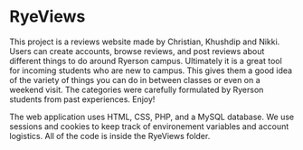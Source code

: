 # RyeViews

This project is a reviews website made by Christian, Khushdip and Nikki. Users can create accounts, browse reviews, and post reviews about different things to do around Ryerson campus.
Ultimately it is a great tool for incoming students who are new to campus. This gives them a good idea of the variety of things you can do 
in between classes or even on a weekend visit. The categories were carefully formulated by Ryerson students from past experiences. Enjoy!

The web application uses HTML, CSS, PHP, and a MySQL database. We use sessions and cookies to keep track of environement variables and account logistics.
All of the code is inside the RyeViews folder.
